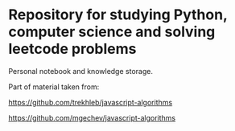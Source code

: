 # Repository for studying Python, computer science and solving leetcode problems

Personal notebook and knowledge storage.

Part of material taken from:

https://github.com/trekhleb/javascript-algorithms

https://github.com/mgechev/javascript-algorithms
